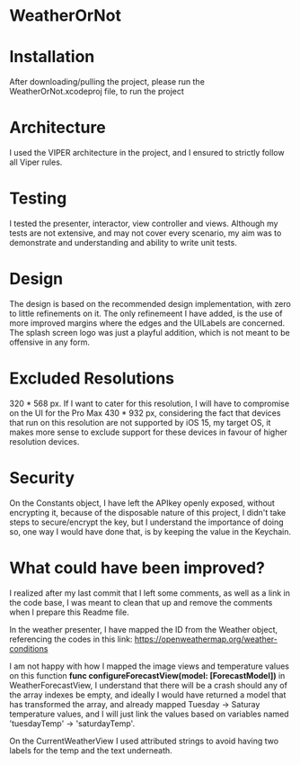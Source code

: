 # WeatherOrNot

# Installation
After downloading/pulling the project, please run the WeatherOrNot.xcodeproj file, to run the project

# Architecture
I used the VIPER architecture in the project, and I ensured to strictly follow all Viper rules.

# Testing
I tested the presenter, interactor, view controller and views. Although my tests are not extensive, and may not cover every scenario, my aim was to demonstrate and understanding and ability to write unit tests.

# Design
The design is based on the recommended design implementation, with zero to little refinements on it. The only refinemeent I have added, is the use of more improved margins where the edges and the UILabels are concerned. The splash screen logo was just a playful addition, which is not meant to be offensive in any form.

# Excluded Resolutions

320 * 568 px. If I want to cater for this resolution, I will have to compromise on the UI for the Pro Max 430 * 932 px, considering the fact that devices that run on this resolution are not supported by iOS 15, my target OS, it makes more sense to exclude support for these devices in favour of higher resolution devices.

# Security
On the Constants object, I have left the APIkey openly exposed, without encrypting it, because of the disposable nature of this project, I didn't take steps to secure/encrypt the key, but I understand the importance of doing so, one way I would have done that, is by keeping the value in the Keychain.

# What could have been improved?

I realized after my last commit that I left some comments, as well as a link in the code base, I was meant to clean that up and remove the comments when I prepare this Readme file.

In the weather presenter, I have mapped the ID from the Weather object, referencing the codes in this link: https://openweathermap.org/weather-conditions

I am not happy with how I mapped the image views and temperature values on this function **func configureForecastView(model: [ForecastModel])** in WeatherForecastView, I understand that there will be a crash should any of the array indexes be empty, and ideally I would have returned a model that has transformed the array, and already mapped Tuesday -> Saturay temperature values, and I will just link the values based on variables named 'tuesdayTemp' -> 'saturdayTemp'.

On the CurrentWeatherView I used attributed strings to avoid having two labels for the temp and the text underneath.


